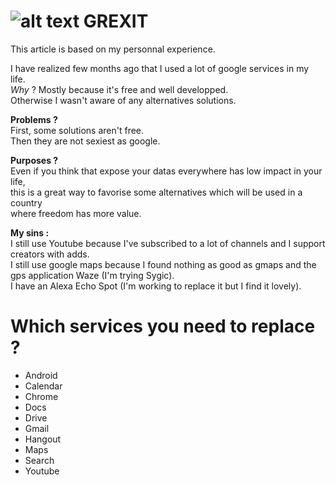 # ![alt text][logo] GREXIT 

This article is based on my personnal experience.    

I have realized few months ago that I used a lot of google services in my life.   
*Why* ? Mostly because it's free and well developped.   
Otherwise I wasn't aware of any alternatives solutions.


**Problems ?**    
First, some solutions aren't free.   
Then they are not sexiest as google.   


**Purposes ?**    
Even if you think that expose your datas everywhere has low impact in your life,  
this is a great way to favorise some alternatives which will be used in a country  
where freedom has more value.   


**My sins :**    
I still use Youtube because I've subscribed to a lot of channels and I support creators with adds.   
I still use google maps because I found nothing as good as gmaps and the gps application Waze (I'm trying Sygic).   
I have an Alexa Echo Spot (I'm working to replace it but I find it lovely).


# Which services you need to replace ?   

+ Android
+ Calendar
+ Chrome
+ Docs
+ Drive
+ Gmail
+ Hangout
+ Maps
+ Search
+ Youtube





[logo]: http://www.millan.net/minimations/smileys/aeroplane.gif "Grexit"
